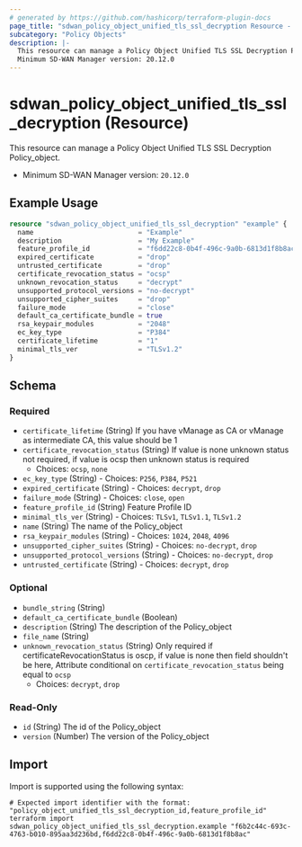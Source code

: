 ```yaml
---
# generated by https://github.com/hashicorp/terraform-plugin-docs
page_title: "sdwan_policy_object_unified_tls_ssl_decryption Resource - terraform-provider-sdwan"
subcategory: "Policy Objects"
description: |-
  This resource can manage a Policy Object Unified TLS SSL Decryption Policy_object.
  Minimum SD-WAN Manager version: 20.12.0
---
```


# sdwan_policy_object_unified_tls_ssl_decryption (Resource)

This resource can manage a Policy Object Unified TLS SSL Decryption Policy_object.
  - Minimum SD-WAN Manager version: `20.12.0`

## Example Usage

```terraform
resource "sdwan_policy_object_unified_tls_ssl_decryption" "example" {
  name                          = "Example"
  description                   = "My Example"
  feature_profile_id            = "f6dd22c8-0b4f-496c-9a0b-6813d1f8b8ac"
  expired_certificate           = "drop"
  untrusted_certificate         = "drop"
  certificate_revocation_status = "ocsp"
  unknown_revocation_status     = "decrypt"
  unsupported_protocol_versions = "no-decrypt"
  unsupported_cipher_suites     = "drop"
  failure_mode                  = "close"
  default_ca_certificate_bundle = true
  rsa_keypair_modules           = "2048"
  ec_key_type                   = "P384"
  certificate_lifetime          = "1"
  minimal_tls_ver               = "TLSv1.2"
}
```

<!-- schema generated by tfplugindocs -->
## Schema

### Required

- `certificate_lifetime` (String) If you have vManage as CA or vManage as intermediate CA, this value should be 1
- `certificate_revocation_status` (String) If value is none unknown status not required, if value is ocsp then unknown status is required
  - Choices: `ocsp`, `none`
- `ec_key_type` (String) - Choices: `P256`, `P384`, `P521`
- `expired_certificate` (String) - Choices: `decrypt`, `drop`
- `failure_mode` (String) - Choices: `close`, `open`
- `feature_profile_id` (String) Feature Profile ID
- `minimal_tls_ver` (String) - Choices: `TLSv1`, `TLSv1.1`, `TLSv1.2`
- `name` (String) The name of the Policy_object
- `rsa_keypair_modules` (String) - Choices: `1024`, `2048`, `4096`
- `unsupported_cipher_suites` (String) - Choices: `no-decrypt`, `drop`
- `unsupported_protocol_versions` (String) - Choices: `no-decrypt`, `drop`
- `untrusted_certificate` (String) - Choices: `decrypt`, `drop`

### Optional

- `bundle_string` (String)
- `default_ca_certificate_bundle` (Boolean)
- `description` (String) The description of the Policy_object
- `file_name` (String)
- `unknown_revocation_status` (String) Only required if certificateRevocationStatus is oscp, if value is none then field shouldn't be here, Attribute conditional on `certificate_revocation_status` being equal to `ocsp`
  - Choices: `decrypt`, `drop`

### Read-Only

- `id` (String) The id of the Policy_object
- `version` (Number) The version of the Policy_object

## Import

Import is supported using the following syntax:

```shell
# Expected import identifier with the format: "policy_object_unified_tls_ssl_decryption_id,feature_profile_id"
terraform import sdwan_policy_object_unified_tls_ssl_decryption.example "f6b2c44c-693c-4763-b010-895aa3d236bd,f6dd22c8-0b4f-496c-9a0b-6813d1f8b8ac"
```
